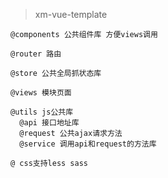 > xm-vue-template

````
@components 公共组件库 方便views调用

````

```
@router 路由

```
````
@store 公共全局抓状态库

````

````
@views 模块页面
````

```
@utils js公共库
  @api 接口地址库
  @request 公共ajax请求方法
  @service 调用api和request的方法库
````
````
@ css支持less sass
````
